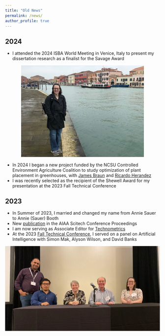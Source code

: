 ```yaml
---
title: "Old News"
permalink: /news/
author_profile: true
---
```


2024
------
* I attended the 2024 ISBA World Meeting in Venice, Italy to present my dissertation research as a finalist for the Savage Award

<center><img src="/images/italy.jpg" width="400"></center>

* In 2024 I began a new project funded by the NCSU Controlled Environment Agriculture Coalition to study optimization of plant placement in greenhouses, with [James Braun](https://mae.ncsu.edu/people/james-braun/) and [Ricardo Herandez](https://cals.ncsu.edu/horticultural-science/people/rhernan4/)
* I was recently selected as the recipient of the Shewell Award for my presentation at the 2023 Fall Technical Conference

2023
------

* In Summer of 2023, I married and changed my name from Annie Sauer to Annie (Sauer) Booth
* New [publication](https://arc.aiaa.org/doi/abs/10.2514/6.2024-0577) in the AIAA Scitech Conference Proceedings
* I am now serving as Associate Editor for [Technometrics](https://www.tandfonline.com/action/journalInformation?show=editorialBoard&journalCode=utch20)
* At the 2023 [Fall Technical Conference](https://falltechnicalconference.org/2023-program/), I served on a panel on Artificial Intelligence with Simon Mak, Alyson Wilson, and David Banks

<center><img src="/images/ftc.png" width="600"></center>

